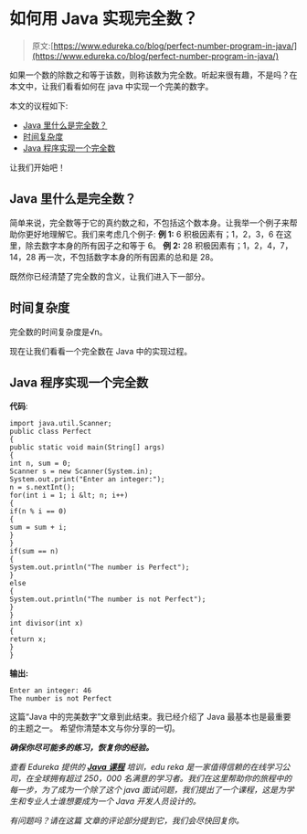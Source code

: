 # 如何用 Java 实现完全数？

> 原文:[https://www.edureka.co/blog/perfect-number-program-in-java/](https://www.edureka.co/blog/perfect-number-program-in-java/)

如果一个数的除数之和等于该数，则称该数为完全数。听起来很有趣，不是吗？在本文中，让我们看看如何在 java 中实现一个完美的数字。

本文的议程如下:

*   [Java 里什么是完全数？](#WhatisaperfectnumberinJava?)
*   [时间复杂度](#Timecomplexity)
*   [Java 程序实现一个完全数](#Javaprogramtoimplementperfectnumber)

让我们开始吧！

## **Java 里什么是完全数？**

简单来说，完全数等于它的真约数之和，不包括这个数本身。让我举一个例子来帮助你更好地理解它。我们来考虑几个例子: **例 1:** 6 积极因素有；1，2，3，6 在这里，除去数字本身的所有因子之和等于 6。 **例 2:** 28 积极因素有；1，2，4，7，14，28 再一次，不包括数字本身的所有因素的总和是 28。

既然你已经清楚了完全数的含义，让我们进入下一部分。

## **时间复杂度**

完全数的时间复杂度是√n。

现在让我们看看一个完全数在 Java 中的实现过程。

## **Java 程序实现一个完全数**

**代码**:

```
import java.util.Scanner;
public class Perfect
{
public static void main(String[] args) 
{
int n, sum = 0;
Scanner s = new Scanner(System.in);
System.out.print("Enter an integer:");
n = s.nextInt();
for(int i = 1; i &lt; n; i++)
{
if(n % i == 0)
{
sum = sum + i;
}
}
if(sum == n)
{
System.out.println("The number is Perfect");
}
else
{
System.out.println("The number is not Perfect");
}    
}
int divisor(int x)
{
return x;
}
}

```

**输出:**

```
Enter an integer: 46
The number is not Perfect

```

这篇“Java 中的完美数字”文章到此结束。我已经介绍了 Java 最基本也是最重要的主题之一。 希望你清楚本文与你分享的一切。

***确保你尽可能多的练习，恢复你的经验。***

*查看 Edureka 提供的 [**Java 课程**](https://www.edureka.co/java-j2ee-training-course) 培训，edu reka 是一家值得信赖的在线学习公司，在全球拥有超过 250，000 名满意的学习者。我们在这里帮助你的旅程中的每一步，为了成为一个除了这个 java 面试问题，我们提出了一个课程，这是为学生和专业人士谁想要成为一个 Java 开发人员设计的。*

*有问题吗？请在这篇* *文章的评论部分提到它，我们会尽快回复你。*